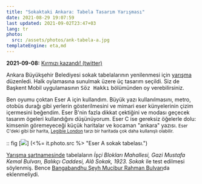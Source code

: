 ```yaml
---
title: "Sokaktaki Ankara: Tabela Tasarım Yarışması"
date: 2021-08-29 19:07:59
last updated: 2021-09-02T23:47+03
lang: tr
photo:
  src: /assets/photos/ank-tabela-a.jpg
templateEngine: eta,md
---
```


**<time>2021-09-08</time>:** [Kırmızı kazandı! (twitter)](https://twitter.com/ankarabbld/status/1433505785573777414)

Ankara Büyükşehir Belediyesi sokak tabelalarının yenilenmesi için [yarışma][] düzenledi. Halk oylamasına sunulmak üzere üç tasarım seçildi. Siz de Başkent Mobil uygulamasının <kbd><samp>Söz Hakkı</samp></kbd> bölümünden oy verebilirsiniz.

Ben oyumu çoktan Eser A için kullandım. Büyük yazı kullanılmasını, metro, otobüs durağı gibi yerlerin gösterilmesini ve mimari eser künyelerinin çizim içermesini beğendim. Eser B'nin fazla dikkat çektiğini ve modası geçecek tasarım ögeleri kullandığını düşünüyorum. Eser C ise gereksiz öğelerle dolu: kimsenin göremeyeceği küçük haritalar ve kocaman "ankara" yazısı.
<span><small>Eser C'deki gibi bir harita, [Legible London][] tarzı bir haritada çok daha kullanışlı olabilir.</small></span>

:: fig [![](<%= it.photo.src %>)] (<%= it.photo.src %> "Eser A sokak tabelası.")

[Yarışma şartnamesinde][şartname] tabelaların <i>İşçi Blokları Mahallesi, Gazi Mustafa Kemal Bulvarı, Balıkçı Caddesi, Alâ Sokak, 1923. Sokak</i> ile test edilmesi söylenmiş. Bence [Bangabandhu Şeyh Mucibur Rahman Bulvarı][BŞM Rahman]da eklenmeliydi.

[yarışma]: https://sokaktakiankara.ankara.bel.tr/
[Legible London]: https://en.wikipedia.org/wiki/Legible_London
[şartname]: https://sokaktakiankara.ankara.bel.tr/sartnameekler/tabelafontyarismasartnamesi.pdf
[BŞM Rahman]: https://www.openstreetmap.org/way/25211791
